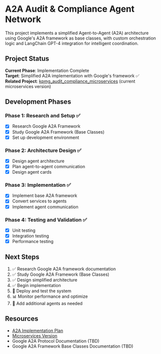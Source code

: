 # A2A Audit & Compliance Agent Network

This project implements a simplified Agent-to-Agent (A2A) architecture using Google's A2A framework as base classes, with custom orchestration logic and LangChain GPT-4 integration for intelligent coordination.

## Project Status

**Current Phase**: Implementation Complete  
**Target**: Simplified A2A implementation with Google's framework ✅  
**Related Project**: [kpmg_audit_compliance_microservices](../kpmg_a2a_audit_compliance_network/) (current microservices version)

## Development Phases

### Phase 1: Research and Setup ✅
- [x] Research Google A2A Framework
- [x] Study Google A2A Framework (Base Classes)
- [x] Set up development environment

### Phase 2: Architecture Design ✅
- [x] Design agent architecture
- [x] Plan agent-to-agent communication
- [x] Design agent cards

### Phase 3: Implementation ✅
- [x] Implement base A2A framework
- [x] Convert services to agents
- [x] Implement agent communication

### Phase 4: Testing and Validation ✅
- [x] Unit testing
- [x] Integration testing
- [x] Performance testing

## Next Steps

1. ✅ Research Google A2A framework documentation
2. ✅ Study Google A2A Framework (Base Classes)  
3. ✅ Design simplified architecture
4. ✅ Begin implementation
5. 🚀 Deploy and test the system
6. 📊 Monitor performance and optimize
7. 🔧 Add additional agents as needed

## Resources

- [A2A Implementation Plan](./A2A_IMPLEMENTATION_PLAN.md)
- [Microservices Version](../kpmg_a2a_audit_compliance_network/)
- Google A2A Protocol Documentation (TBD)
- Google A2A Framework Base Classes Documentation (TBD)
